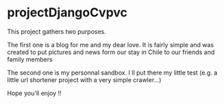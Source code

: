 projectDjangoCvpvc
==================

This project gathers two purposes.

The first one is a blog for me and my dear love.
It is fairly simple and was created to put pictures and news form our stay in Chile to our friends and family members

The second one is my personnal sandbox.
I ll put there my little test (e.g. a little url shortener project with a very simple crawler...)

Hope you'll enjoy !!

